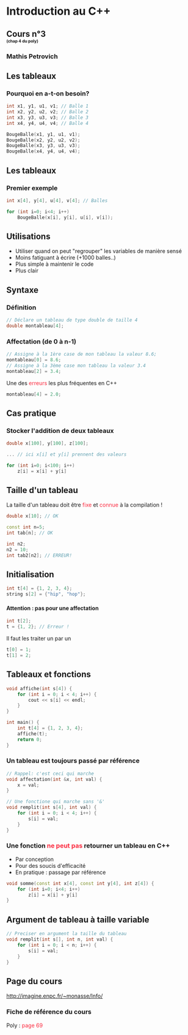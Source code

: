 # Introduction au C++
## Cours n°3 <div style="font-size:50%;">(chap 4 du poly)</div>
### Mathis Petrovich



## Les tableaux
### Pourquoi en a-t-on besoin?
```cpp [1-4|6-9]
int x1, y1, u1, v1; // Balle 1
int x2, y2, u2, v2; // Balle 2
int x3, y3, u3, v3; // Balle 3
int x4, y4, u4, v4; // Balle 4

BougeBalle(x1, y1, u1, v1);
BougeBalle(x2, y2, u2, v2);
BougeBalle(x3, y3, u3, v3);
BougeBalle(x4, y4, u4, v4);
```



## Les tableaux
### Premier exemple
```cpp [1|3-4]
int x[4], y[4], u[4], v[4]; // Balles

for (int i=0; i<4; i++)
	BougeBalle(x[i], y[i], u[i], v[i]);
```



## Utilisations
- Utiliser quand on peut "regrouper" les variables de manière sensé
- Moins fatiguant à écrire (+1000 balles..)
- Plus simple à maintenir le code
- Plus clair



## Syntaxe
### Définition
```cpp
// Déclare un tableau de type double de taille 4
double montableau[4];
```

### Affectation **(de 0 à n-1)**
```cpp
// Assigne à la 1ère case de mon tableau la valeur 8.6;
montableau[0] = 8.6;
// Assigne à la 3ème case mon tableau la valeur 3.4
montableau[2] = 3.4;
```
Une des <a style="color: #fb2c40">erreurs</a> les plus fréquentes en C++
```cpp
montableau[4] = 2.0;
```



## Cas pratique
### Stocker l'addition de deux tableaux
```cpp [1|3|5-6]
double x[100], y[100], z[100];

... // ici x[i] et y[i] prennent des valeurs

for (int i=0; i<100; i++)
	z[i] = x[i] + y[i]
```



## Taille d'un tableau
La taille d'un tableau doit être <a style="color: #fb2c40">fixe</a> et <a style="color: #fb2c40">connue</a> à la compilation !

```cpp [1|3,4|6,7,8]
double x[10]; // OK

const int n=5;
int tab[n]; // OK

int n2;
n2 = 10;
int tab2[n2]; // ERREUR!
```



## Initialisation
```cpp
int t[4] = {1, 2, 3, 4};
string s[2] = {"hip", "hop"};	
```

#### Attention : pas pour une affectation
```cpp
int t[2];
t = {1, 2}; // Erreur !
```
Il faut les traiter un par un
```cpp
t[0] = 1;
t[1] = 2;
```



## Tableaux et fonctions
```cpp [1-5|7-11]
void affiche(int s[4]) {
	for (int i = 0; i < 4; i++) {
		cout << s[i] << endl;
	}
}

int main() {
	int t[4] = {1, 2, 3, 4};
	affiche(t);
	return 0;
}
```



### Un tableau est **toujours** passé par référence
```cpp [1-4|6-11]
// Rappel: c'est ceci qui marche
void affectation(int &x, int val) {
	x = val;
}

// Une fonctione qui marche sans '&'
void remplit(int s[4], int val) {
	for (int i = 0; i < 4; i++) {
		s[i] = val;
	}
}
```



### Une fonction <a style="color: #fb2c40">ne peut pas</a> retourner un tableau en C++
- Par conception
- Pour des soucis d'efficacité 
- En pratique : passage par référence

```cpp []
void somme(const int x[4], const int y[4], int z[4]) {
	for (int i=0; i<4; i++)
		z[i] = x[i] + y[i]
}
```



## Argument de tableau à taille variable
```cpp
// Preciser en argument la taille du tableau
void remplit(int s[], int n, int val) {
	for (int i = 0; i < n; i++) {
		s[i] = val;
	}
}
```



## Page du cours
http://imagine.enpc.fr/~monasse/Info/

### Fiche de référence du cours
Poly : <a style="color: #fb2c40">page 69</a>
